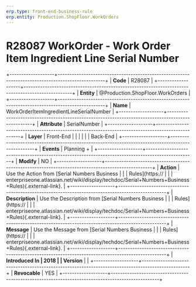 ```yaml
---
erp.type: front-end-business-rule
erp.entity: Production.ShopFloor.WorkOrders
---
```


# R28087 WorkOrder - Work Order Item Ingredient Line Serial Number
+-------------------+--------------------------------------------------------------------------------------------------+
| **Code**          | R28087                                                                                           |
+-------------------+--------------------------------------------------------------------------------------------------+
| **Entity**        | @Production.ShopFloor.WorkOrders                                                                                        |
+-------------------+--------------------------------------------------------------------------------------------------+
| **Name**          | WorkOrderItemIngredientLineSerialNumber                                                          |
+-------------------+--------------------------------------------------------------------------------------------------+
| **Attribute**     | SerialNumber                                                                                     |
+-------------------+--------------------------------------------------------------------------------------------------+
| **Layer**         | Front-End                                                                                        |
|                   |                                                                                                  |
|                   | Back-End                                                                                         |
+-------------------+--------------------------------------------------------------------------------------------------+
| **Events**        | Planning +                                                                                       |
+-------------------+--------------------------------------------------------------------------------------------------+
| **Modify**        | NO                                                                                               |
+-------------------+--------------------------------------------------------------------------------------------------+
| **Action**        | Use the Action from [Serial Numbers Business                                                     |
|                   | Rules](https://                                                                                  |
|                   | enterpriseone.atlassian.net/wiki/display/techdoc/Serial+Numbers+Business+Rules){.external-link}. |
+-------------------+--------------------------------------------------------------------------------------------------+
| **Description**   | Use the Description from [Serial Numbers Business                                                |
|                   | Rules](https://                                                                                  |
|                   | enterpriseone.atlassian.net/wiki/display/techdoc/Serial+Numbers+Business+Rules){.external-link}. |
+-------------------+--------------------------------------------------------------------------------------------------+
| **Message**       | Use the Message from [Serial Numbers Business                                                    |
|                   | Rules](https://                                                                                  |
|                   | enterpriseone.atlassian.net/wiki/display/techdoc/Serial+Numbers+Business+Rules){.external-link}. |
+-------------------+--------------------------------------------------------------------------------------------------+
| **Introduced In   | 2018                                                                                             |
| Version**         |                                                                                                  |
+-------------------+--------------------------------------------------------------------------------------------------+
| **Revocable**     | YES                                                                                              |
+-------------------+--------------------------------------------------------------------------------------------------+

  

  

  
